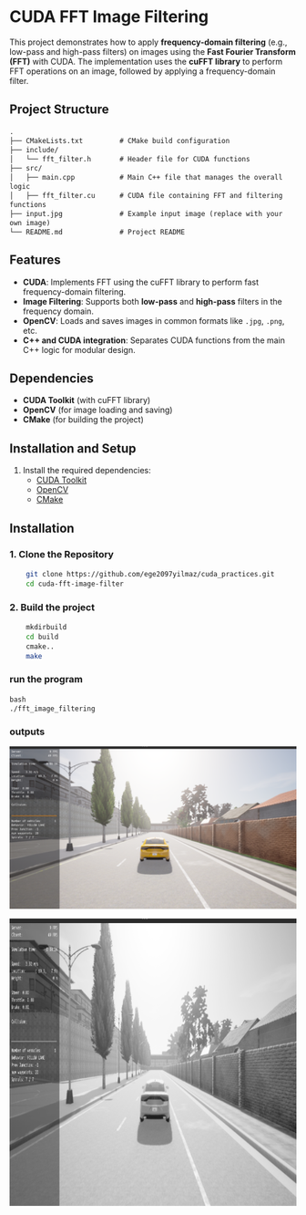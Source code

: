 # CUDA FFT Image Filtering

This project demonstrates how to apply **frequency-domain filtering** (e.g., low-pass and high-pass filters) on images using the **Fast Fourier Transform (FFT)** with CUDA. The implementation uses the **cuFFT library** to perform FFT operations on an image, followed by applying a frequency-domain filter.

## Project Structure

    .
    ├── CMakeLists.txt         # CMake build configuration
    ├── include/
    │   └── fft_filter.h       # Header file for CUDA functions
    ├── src/
    │   ├── main.cpp           # Main C++ file that manages the overall logic
    │   ├── fft_filter.cu      # CUDA file containing FFT and filtering functions
    ├── input.jpg              # Example input image (replace with your own image)
    └── README.md              # Project README

## Features

- **CUDA**: Implements FFT using the cuFFT library to perform fast frequency-domain filtering.
- **Image Filtering**: Supports both **low-pass** and **high-pass** filters in the frequency domain.
- **OpenCV**: Loads and saves images in common formats like `.jpg`, `.png`, etc.
- **C++ and CUDA integration**: Separates CUDA functions from the main C++ logic for modular design.

## Dependencies

- **CUDA Toolkit** (with cuFFT library)
- **OpenCV** (for image loading and saving)
- **CMake** (for building the project)

## Installation and Setup

1. Install the required dependencies:
   - [CUDA Toolkit](https://developer.nvidia.com/cuda-toolkit)
   - [OpenCV](https://opencv.org/)
   - [CMake](https://cmake.org/)

## Installation

### 1. Clone the Repository

```bash
    git clone https://github.com/ege2097yilmaz/cuda_practices.git
    cd cuda-fft-image-filter
```

### 2. Build the project

```bash
    mkdirbuild
    cd build
    cmake..
    make
```

### run the program
```
bash
./fft_image_filtering
```

### outputs

![Input picture](images/input.png)

![Demo picture](images/output.png)